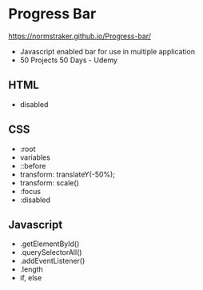# Progress Bar

https://normstraker.github.io/Progress-bar/

- Javascript enabled bar for use in multiple application
- 50 Projects 50 Days - Udemy

## HTML

- disabled

## CSS

- :root
- variables
- ::before
- transform: translateY(-50%);
- transform: scale()
- :focus
- :disabled

## Javascript

- .getElementById()
- .querySelectorAll()
- .addEventListener()
- .length
- if, else
